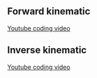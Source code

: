 ## Forward kinematic
[Youtube coding video](https://www.youtube.com/watch?v=xXjRlEr7AGk)

## Inverse kinematic
[Youtube coding video](https://www.youtube.com/watch?v=hbgDqyy8bIw)